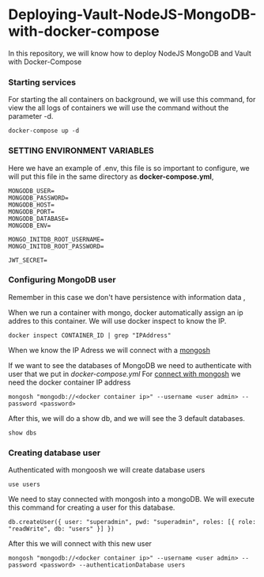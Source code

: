 # Deploying-Vault-NodeJS-MongoDB-with-docker-compose

In this repository, we will know how to deploy NodeJS MongoDB and Vault with Docker-Compose

### Starting services

For starting the all containers on background, we will use this command, for view the all logs of containers we will use the command without the parameter -d.

~~~
docker-compose up -d
~~~

### SETTING ENVIRONMENT VARIABLES 

Here we have an example of .env, this file is so important to configure, we will put this file in the same directory as **docker-compose.yml**, 

~~~
MONGODB_USER=
MONGODB_PASSWORD=
MONGODB_HOST=
MONGODB_PORT=
MONGODB_DATABASE=
MONGODB_ENV=

MONGO_INITDB_ROOT_USERNAME=
MONGO_INITDB_ROOT_PASSWORD=

JWT_SECRET=
~~~

### Configuring MongoDB user
Remember in this case we don't have persistence with information data ,

When we run a container with mongo, docker automatically assign an ip addres to this container. We will use docker inspect to know the IP.

~~~~
docker inspect CONTAINER_ID | grep "IPAddress"
~~~~

When we know the IP Adress we will connect with a [mongosh](https://docs.mongodb.com/mongodb-shell/)

If we want to see the databases of MongoDB we need to authenticate with user that we put in *docker-compose.yml*
For [connect with mongosh](https://docs.mongodb.com/mongodb-shell/connect/#std-label-mdb-shell-connect) we need the docker container IP address

~~~~
mongosh "mongodb://<docker container ip>" --username <user admin> --password <password>
~~~~

After this, we will do a show db, and we will see the 3 default databases.

~~~
show dbs
~~~

### Creating database user
Authenticated with mongoosh we will create database users
~~~
use users
~~~

We need to stay connected with mongosh into a mongoDB. We will execute this command for creating a user for this database.

~~~~
db.createUser({ user: "superadmin", pwd: "superadmin", roles: [{ role: "readWrite", db: "users" }] })
~~~~

After this we will connect with this new user
~~~~
mongosh "mongodb://<docker container ip>" --username <user admin> --password <password> --authenticationDatabase users
~~~~